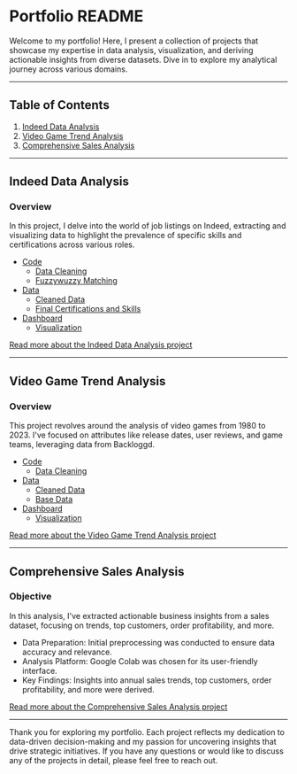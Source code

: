 # Portfolio README

Welcome to my portfolio! Here, I present a collection of projects that showcase my expertise in data analysis, visualization, and deriving actionable insights from diverse datasets. Dive in to explore my analytical journey across various domains.

---

## Table of Contents

1. [Indeed Data Analysis](#indeed-data-analysis)
2. [Video Game Trend Analysis](#video-game-trend-analysis)
3. [Comprehensive Sales Analysis](#comprehensive-sales-analysis)

---

## Indeed Data Analysis

### Overview

In this project, I delve into the world of job listings on Indeed, extracting and visualizing data to highlight the prevalence of specific skills and certifications across various roles.

- [Code](./code)
  - [Data Cleaning](./code/cleaned_file_code.py)
  - [Fuzzywuzzy Matching](./code/fuzzywuzzy_indeed_matching.py)
- [Data](./data)
  - [Cleaned Data](./data/cleaned_data.csv)
  - [Final Certifications and Skills](./data/final_certifications_skills.csv)
- [Dashboard](./dashboard)
  - [Visualization](./images/Indeed_Analysis_Dashboard.png)

[Read more about the Indeed Data Analysis project](#indeed-data-analysis)

---

## Video Game Trend Analysis

### Overview

This project revolves around the analysis of video games from 1980 to 2023. I've focused on attributes like release dates, user reviews, and game teams, leveraging data from Backloggd.

- [Code](./code)
  - [Data Cleaning](./code/gamesovertime_code.py)
- [Data](./data)
  - [Cleaned Data](./data/cleaned_gamesovertime.csv)
  - [Base Data](./data/gamesovertime_base.csv)
- [Dashboard](./dashboard)
  - [Visualization](./dashboard/gamesovertime.pdf)

[Read more about the Video Game Trend Analysis project](#video-game-trend-analysis)

---

## Comprehensive Sales Analysis

### Objective

In this analysis, I've extracted actionable business insights from a sales dataset, focusing on trends, top customers, order profitability, and more.

- Data Preparation: Initial preprocessing was conducted to ensure data accuracy and relevance.
- Analysis Platform: Google Colab was chosen for its user-friendly interface.
- Key Findings: Insights into annual sales trends, top customers, order profitability, and more were derived.

[Read more about the Comprehensive Sales Analysis project](#comprehensive-sales-analysis)

---

Thank you for exploring my portfolio. Each project reflects my dedication to data-driven decision-making and my passion for uncovering insights that drive strategic initiatives. If you have any questions or would like to discuss any of the projects in detail, please feel free to reach out.
